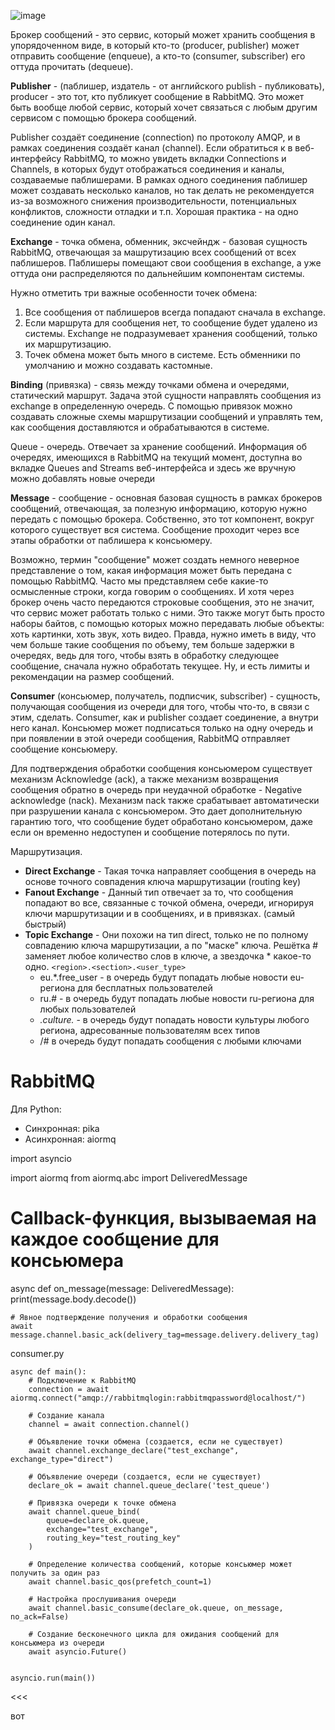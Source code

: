 ![image](https://github.com/user-attachments/assets/5b924afc-25a3-43e1-a7db-40a35c6be79a)

Брокер сообщений - это сервис, который может хранить сообщения в упорядоченном виде, в который кто-то (producer, publisher) может отправить сообщение (enqueue), а кто-то (consumer, subscriber) его оттуда прочитать (dequeue).

__Publisher__ - (паблишер, издатель - от английского publish - публиковать), producer - это тот, кто публикует сообщение в RabbitMQ. Это может быть вообще любой сервис, который хочет связаться с любым другим сервисом с помощью брокера сообщений.

Publisher создаёт соединение (connection) по протоколу AMQP, и в рамках соединения создаёт канал (channel). Если обратиться к в веб-интерфейсу RabbitMQ, то можно увидеть вкладки Connections и Channels, в которых будут отображаться соединения и каналы, создаваемые паблишерами. В рамках одного соединения паблишер может создавать несколько каналов, но так делать не рекомендуется из-за возможного снижения производительности, потенциальных конфликтов, сложности отладки и т.п. Хорошая практика - на одно соединение один канал.

__Exchange__ - точка обмена, обменник, эксчейндж - базовая сущность RabbitMQ, отвечающая за машрутизацию всех сообщений от всех паблишеров. Паблишеры помещают свои сообщения в exchange, а уже оттуда они распределяются по дальнейшим компонентам системы.

Нужно отметить три важные особенности точек обмена:
1. Все сообщения от паблишеров всегда попадают сначала в exchange.
2. Если маршрута для сообщения нет, то сообщение будет удалено из системы. Exchange не подразумевает хранения сообщений, только их маршрутизацию.
3. Точек обмена может быть много в системе. Есть обменники по умолчанию и можно создавать кастомные.


__Binding__ (привязка) - связь между точками обмена и очередями, статический маршрут. Задача этой сущности направлять сообщения из exchange в определенную очередь. С помощью привязок можно создавать сложные схемы маршрутизации сообщений и управлять тем, как сообщения доставляются и обрабатываются в системе.

Queue - очередь. Отвечает за хранение сообщений. Информация об очередях, имеющихся в RabbitMQ на текущий момент, доступна во вкладке Queues and Streams веб-интерфейса и здесь же вручную можно добавлять новые очереди

__Message__ - сообщение - основная базовая сущность в рамках брокеров сообщений, отвечающая, за полезную информацию, которую нужно передать с помощью брокера. Собственно, это тот компонент, вокруг которого существует вся система. Сообщение проходит через все этапы обработки от паблишера к консьюмеру.

Возможно, термин "сообщение" может создать немного неверное представление о том, какая информация может быть передана с помощью RabbitMQ. Часто мы представляем себе какие-то осмысленные строки, когда говорим о сообщениях. И хотя через брокер очень часто передаются строковые сообщения, это не значит, что сервис может работать только с ними. Это также могут быть просто наборы байтов, с помощью которых можно передавать любые объекты: хоть картинки, хоть звук, хоть видео. Правда, нужно иметь в виду, что чем больше такие сообщения по объему, тем больше задержки в очередях, ведь для того, чтобы взять в обработку следующее сообщение, сначала нужно обработать текущее. Ну, и есть лимиты и рекомендации на размер сообщений.

__Consumer__ (консьюмер, получатель, подписчик, subscriber) - сущность, получающая сообщения из очереди для того, чтобы что-то, в связи с этим, сделать. Consumer, как и publisher создает соединение, а внутри него канал. Консьюмер может подписаться только на одну очередь и при появлении в этой очереди сообщения, RabbitMQ отправляет сообщение консьюмеру.

Для подтверждения обработки сообщения консьюмером существует механизм Acknowledge (ack), а также механизм возвращения сообщения обратно в очередь при неудачной обработке - Negative acknowledge (nack). Механизм nack также срабатывает автоматически при разрушении канала с консьюмером. Это дает дополнительную гарантию того, что сообщение будет обработано консьюмером, даже если он временно недоступен и сообщение потерялось по пути.


Маршрутизация. 

- __Direct Exchange__ - Такая точка направляет сообщения в очередь на основе точного совпадения ключа маршрутизации (routing key)
- __Fanout Exchange__ - Данный тип отвечает за то, что сообщения попадают во все, связанные с точкой обмена, очереди, игнорируя ключи маршрутизации и в сообщениях, и в привязках. (самый быстрый)
- __Topic Exchange__ - Они похожи на тип direct, только не по полному совпадению ключа маршрутизации, а по "маске" ключа.
  Решётка # заменяет любое количество слов в ключе, а звездочка * какое-то одно. 
  `<region>.<section>.<user_type>`
    - eu.*.free_user - в очередь будут попадать любые новости eu-региона для бесплатных пользователей
    - ru.# - в очередь будут попадать любые новости ru-региона для любых пользователей
    - *.culture.* - в очередь будут попадать новости культуры любого региона, адресованные пользователям всех типов
    - /# в очередь будут попадать сообщения с любыми ключами

# RabbitMQ

Для Python:
  - Синхронная: pika
  - Асинхронная: aiormq

import asyncio

import aiormq
from aiormq.abc import DeliveredMessage


# Callback-функция, вызываемая на каждое сообщение для консьюмера
async def on_message(message: DeliveredMessage):
    print(message.body.decode())

    # Явное подтверждение получения и обработки сообщения
    await message.channel.basic_ack(delivery_tag=message.delivery.delivery_tag)

consumer.py

>>>
```
async def main():
    # Подключение к RabbitMQ
    connection = await aiormq.connect("amqp://rabbitmqlogin:rabbitmqpassword@localhost/")

    # Создание канала
    channel = await connection.channel()

    # Объявление точки обмена (создается, если не существует)
    await channel.exchange_declare("test_exchange", exchange_type="direct")

    # Объявление очереди (создается, если не существует)
    declare_ok = await channel.queue_declare('test_queue')

    # Привязка очереди к точке обмена
    await channel.queue_bind(
        queue=declare_ok.queue,
        exchange="test_exchange",
        routing_key="test_routing_key"
    )

    # Определение количества сообщений, которые консьюмер может получить за один раз
    await channel.basic_qos(prefetch_count=1)

    # Настройка прослушивания очереди
    await channel.basic_consume(declare_ok.queue, on_message, no_ack=False)

    # Создание бесконечного цикла для ожидания сообщений для консьюмера из очереди
    await asyncio.Future()


asyncio.run(main())
```

<<<

вот
